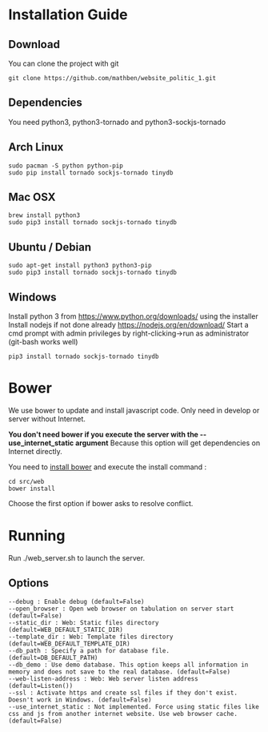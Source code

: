 Installation Guide
==================
Download
--------
You can clone the project with git
```{r, engine='bash', count_lines}
git clone https://github.com/mathben/website_politic_1.git
```

Dependencies
------------
You need python3, python3-tornado and python3-sockjs-tornado

Arch Linux
------
```{r, engine='bash', count_lines}
sudo pacman -S python python-pip
sudo pip install tornado sockjs-tornado tinydb
```

Mac OSX
-------
```{r, engine='bash', count_lines}
brew install python3
sudo pip3 install tornado sockjs-tornado tinydb
```

Ubuntu / Debian
---------------
```{r, engine='bash', count_lines}
sudo apt-get install python3 python3-pip
sudo pip3 install tornado sockjs-tornado tinydb
```

Windows
-------
Install python 3 from https://www.python.org/downloads/ using the installer
Install nodejs if not done already https://nodejs.org/en/download/
Start a cmd prompt with admin privileges by right-clicking->run as administrator (git-bash works well)
```
pip3 install tornado sockjs-tornado tinydb
```

Bower
=====
We use bower to update and install javascript code.
Only need in develop or server without Internet.

**You don't need bower if you execute the server with the --use_internet_static argument**
Because this option will get dependencies on Internet directly.

You need to [install bower](https://bower.io/#install-bower) and execute the install command :
```{r, engine='bash', count_lines}
cd src/web
bower install
```

Choose the first option if bower asks to resolve conflict.

Running
=======
Run ./web_server.sh to launch the server.

Options
-------
```
--debug : Enable debug (default=False)
--open_browser : Open web browser on tabulation on server start (default=False)
--static_dir : Web: Static files directory (default=WEB_DEFAULT_STATIC_DIR)
--template_dir : Web: Template files directory (default=WEB_DEFAULT_TEMPLATE_DIR)
--db_path : Specify a path for database file. (default=DB_DEFAULT_PATH)
--db_demo : Use demo database. This option keeps all information in memory and does not save to the real database. (default=False)
--web-listen-address : Web: Web server listen address (default=Listen())
--ssl : Activate https and create ssl files if they don't exist. Doesn't work in Windows. (default=False)
--use_internet_static : Not implemented. Force using static files like css and js from another internet website. Use web browser cache. (default=False)
```
